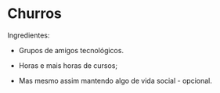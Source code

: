# Churros



Ingredientes:

- Grupos de amigos tecnológicos.

- Horas e mais horas de cursos;

- Mas mesmo assim mantendo algo de vida social - opcional.

  

